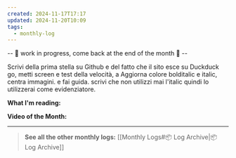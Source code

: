 ```yaml
---
created: 2024-11-17T17:17
updated: 2024-11-20T10:09
tags:
  - monthly-log
---
```

-- 🚧 work in progress, come back at the end of the month 🚧 --

Scrivi della prima stella su Github e del fatto che il sito esce su Duckduck go, metti screen e test della velocità, a
Aggiorna colore bolditalic e italic, centra immagini. e fai guida. scrivi che non utilizzi mai l'italic quindi lo utilizzerai come evidenziatore.

**What I'm reading:**

**Video of the Month:**

---

>**See all the other monthly logs:** [[Monthly Logs#📦 Log Archive|📦 Log Archive]]
